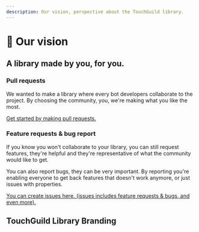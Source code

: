 ```yaml
---
description: Our vision, perspective about the TouchGuild library.
---
```


# 👀 Our vision

## A library made by you, for you.

### Pull requests

We wanted to make a library where every bot developers collaborate to the project. By choosing the community, you, we're making what you like the most.

[Get started by making pull requests.](https://github.com/DinographicPixels/TouchGuild/pulls)

### Feature requests & bug report

If you know you won't collaborate to your library, you can still request features, they're helpful and they're representative of what the community would like to get.

You can also report bugs, they can be very important. By reporting you're enabling everyone to get back features that doesn't work anymore, or just issues with properties.

[You can create issues here. (issues includes feature requests & bugs, and even more).](https://github.com/DinographicPixels/TouchGuild/issues)

## TouchGuild Library Branding

